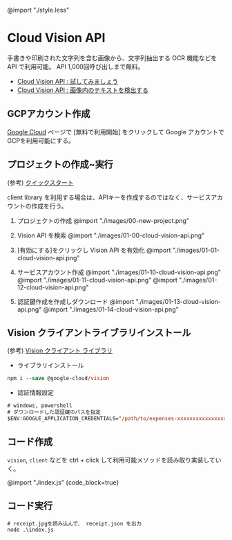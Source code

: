 @import "./style.less"

# Cloud Vision API

手書きや印刷された文字列を含む画像から、文字列抽出する OCR 機能などを API で利用可能。
API 1,000回呼び出しまで無料。

- [Cloud Vision API : 試してみましょう](https://cloud.google.com/vision/docs/drag-and-drop?hl=ja)
- [Cloud Vision API : 画像内のテキストを検出する](https://cloud.google.com/vision/docs/ocr?hl=ja)


## GCPアカウント作成

[Google Cloud](https://cloud.google.com/?hl=ja) ページで [無料で利用開始] をクリックして Google アカウントでGCPを利用可能にする。


## プロジェクトの作成~実行
(参考)
[クイックスタート](https://cloud.google.com/vision/docs/quickstarts?hl=ja)

client library を利用する場合は、APIキーを作成するのではなく、サービスアカウントの作成を行う。

1. プロジェクトの作成
@import "./images/00-new-project.png"

2. Vision API を検索
@import "./images/01-00-cloud-vision-api.png"

3. [有効にする]をクリックし Vision API を有効化
@import "./images/01-01-cloud-vision-api.png"

4. サービスアカウント作成
@import "./images/01-10-cloud-vision-api.png"
@import "./images/01-11-cloud-vision-api.png"
@import "./images/01-12-cloud-vision-api.png"

5. 認証鍵作成を作成しダウンロード
@import "./images/01-13-cloud-vision-api.png"
@import "./images/01-14-cloud-vision-api.png"

## Vision クライアントライブラリインストール

(参考)
[Vision クライアント ライブラリ](https://cloud.google.com/vision/docs/libraries#client-libraries-install-nodejs)

- ライブラリインストール
```.ps
npm i --save @google-cloud/vision
```

- 認証情報設定
```.ps
# windows, powershell
# ダウンロードした認証鍵のパスを指定
$ENV:GOOGLE_APPLICATION_CREDENTIALS="/path/to/expenses-xxxxxxxxxxxxxxxxxxx.json"
```

## コード作成

`vision`, `client` などを ctrl + click して利用可能メソッドを読み取り実装していく。

@import "./index.js" {code_block=true}


## コード実行

```
# receipt.jpgを読み込んで、 receipt.json を出力
node .\index.js
```
